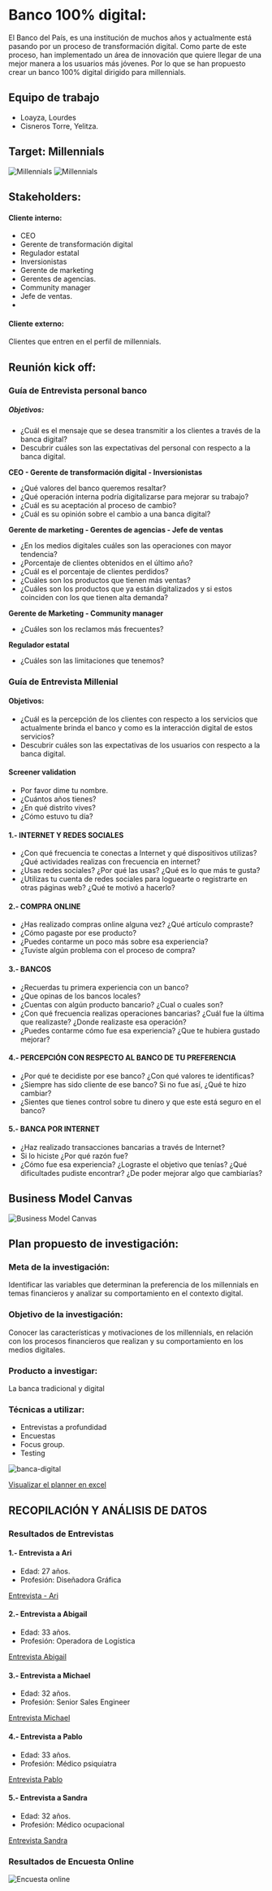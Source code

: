 # Banco 100% digital:

El Banco del País, es una institución de muchos años y actualmente está pasando por un proceso de transformación digital. Como parte de este proceso, han implementado un área de innovación que quiere llegar de una mejor manera a los usuarios más jóvenes. Por lo que se han propuesto crear un banco 100% digital dirigido para millennials.

## Equipo de trabajo

+ Loayza, Lourdes
+ Cisneros Torre, Yelitza.

## Target: Millennials


![Millennials](assets/docs/millennials.jpg)
![Millennials](assets/docs/millennials-2.jpg)



## Stakeholders:

#### Cliente interno:

- CEO
- Gerente de transformación digital
- Regulador estatal
- Inversionistas
- Gerente de marketing
- Gerentes de agencias.
- Community manager
- Jefe de ventas.
- 

#### Cliente externo:

Clientes que entren en el perfil de millennials.

## Reunión kick off:

### Guía de Entrevista personal banco

##### Objetivos:

- ¿Cuál es el mensaje que se desea transmitir a los clientes a través de la banca digital?
- Descubrir cuáles son las expectativas del personal con respecto a la banca digital.

**CEO - Gerente de transformación digital - Inversionistas** 

- ¿Qué valores del banco queremos resaltar?
- ¿Qué operación interna podría digitalizarse para mejorar su trabajo?
- ¿Cuál es su aceptación al proceso de  cambio?
- ¿Cuál es su opinión sobre el cambio a una banca digital?

**Gerente de marketing - Gerentes de agencias - Jefe de ventas**

- ¿En los medios digitales cuáles son las operaciones con mayor tendencia?
- ¿Porcentaje de clientes obtenidos en el último año?
- ¿Cuál es el porcentaje de clientes perdidos?
- ¿Cuáles son los productos que tienen más ventas?
- ¿Cuáles son los productos que ya están digitalizados y si estos coinciden con los que tienen alta demanda?

**Gerente de Marketing - Community manager**

- ¿Cuáles son los reclamos más frecuentes?

**Regulador estatal**

- ¿Cuáles son las limitaciones que tenemos?



### Guía de Entrevista Millenial

#### Objetivos:

- ¿Cuál es la percepción de los clientes con respecto a los servicios que actualmente brinda el banco y como es la interacción digital de estos servicios?
- Descubrir cuáles son las expectativas de los usuarios con respecto a la banca digital.

#### Screener validation

- Por favor dime tu nombre.
- ¿Cuántos años tienes?
- ¿En qué distrito vives?
- ¿Cómo estuvo tu día?

#### 1.- INTERNET Y REDES SOCIALES 

- ¿Con qué frecuencia te conectas a Internet y qué dispositivos utilizas? ¿Qué actividades realizas con frecuencia en internet?
- ¿Usas redes sociales? ¿Por qué las usas? ¿Qué es lo que más te gusta?
- ¿Utilizas tu cuenta de redes sociales para loguearte o registrarte en otras páginas web? ¿Qué te motivó a hacerlo?

#### 2.- COMPRA ONLINE

- ¿Has realizado compras online alguna vez? ¿Qué artículo compraste?
- ¿Cómo pagaste por ese producto?
- ¿Puedes contarme un poco más sobre esa experiencia?
- ¿Tuviste algún problema con el proceso de compra?

#### 3.- BANCOS

- ¿Recuerdas tu primera experiencia con un banco? 
- ¿Que opinas de los bancos locales? 
- ¿Cuentas con algún producto bancario? ¿Cual o cuales son?
- ¿Con qué frecuencia realizas operaciones bancarias? ¿Cuál fue la última que realizaste? ¿Donde realizaste esa operación?
- ¿Puedes contarme cómo fue esa experiencia? ¿Que te hubiera gustado mejorar?

#### 4.- PERCEPCIÓN CON RESPECTO AL BANCO DE TU PREFERENCIA

- ¿Por qué te decidiste por ese banco? ¿Con qué valores te identificas?
- ¿Siempre has sido cliente de ese banco? Si no fue así, ¿Qué te hizo cambiar?
- ¿Sientes que tienes control sobre tu dinero y que este está seguro en el banco?

#### 5.- BANCA POR INTERNET
- ¿Haz realizado transacciones bancarias a través de Internet?
- Si lo hiciste ¿Por qué razón fue?
- ¿Cómo fue esa experiencia? ¿Lograste el objetivo que tenías? ¿Qué dificultades pudiste encontrar? ¿De poder mejorar algo que cambiarías?

## Business Model Canvas

![Business Model Canvas](assets/docs/model-canvas.jpg)

## Plan propuesto de investigación:

### Meta de la investigación:

Identificar las variables que determinan la preferencia de los millennials en temas financieros y analizar su comportamiento en el contexto digital.

### Objetivo de la investigación:

Conocer las características y motivaciones de los millennials, en  relación con los procesos financieros que realizan y su comportamiento en los medios digitales.

### Producto a investigar:

La banca tradicional y digital

### Técnicas a utilizar:

- Entrevistas a profundidad
- Encuestas
- Focus group.
- Testing


![banca-digital](assets/docs/Planner-Bank.png)

[Visualizar el planner en excel](https://goo.gl/pkC3op)

## RECOPILACIÓN Y ANÁLISIS DE DATOS

### Resultados de Entrevistas

#### 1.- Entrevista a Ari 

- Edad: 27 años.
- Profesión: Diseñadora Gráfica

[Entrevista - Ari](https://drive.google.com/file/d/12dFhUSueyry5ou4dzk2CqRFxKFZWS4ZD/view?usp=sharing)

#### 2.- Entrevista a Abigail

- Edad: 33 años.
- Profesión: Operadora de Logística

[Entrevista Abigail](https://drive.google.com/file/d/1Rm5dbgPojK0U7Ps7bTkixeLAkgR8s60Z/view?usp=sharing)

#### 3.- Entrevista a Michael

- Edad: 32 años.
- Profesión: Senior Sales Engineer

[Entrevista Michael](https://drive.google.com/file/d/1H4py9OuUL5aTsNmttm7Rrgd2_6L-QvKX/view?usp=sharing)

#### 4.- Entrevista a Pablo

- Edad: 33 años.
- Profesión: Médico psiquiatra

[Entrevista Pablo](https://drive.google.com/file/d/1c8DqEdmcjyzF5oqti7MEG2Q-Bw0oHNr7/view?usp=sharing)

#### 5.- Entrevista a Sandra

- Edad: 32 años.
- Profesión: Médico ocupacional

[Entrevista Sandra](https://drive.google.com/file/d/1n55xB34wB0JWZwl8sDVOCeYYDkVuRftX/view?usp=sharing)

### Resultados de Encuesta Online

![Encuesta online](assets/docs/encuesta-online.png)
